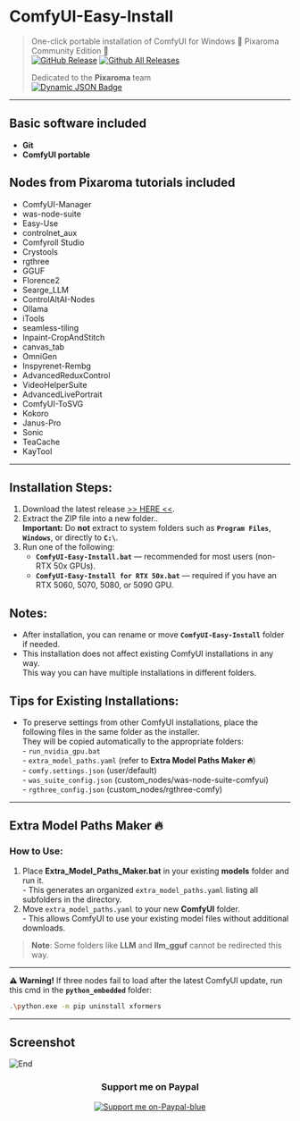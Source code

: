 # ComfyUI-Easy-Install  
> One-click portable installation of ComfyUI for Windows 🔹 Pixaroma Community Edition 🔹  
> [![GitHub Release](https://img.shields.io/github/v/release/Tavris1/ComfyUI-Easy-Install)](https://github.com/Tavris1/ComfyUI-Easy-Install?tab=readme-ov-file#installation-steps)
> [![Github All Releases](https://img.shields.io/github/downloads/Tavris1/ComfyUI-Easy-Install/total.svg)]()
>
> Dedicated to the **Pixaroma** team  
> [![Dynamic JSON Badge](https://img.shields.io/badge/dynamic/json?url=https%3A%2F%2Fdiscord.com%2Fapi%2Finvites%2FgggpkVgBf3%3Fwith_counts%3Dtrue&query=%24.approximate_member_count&logo=discord&logoColor=white&label=Join%20Pixaroma%20Discord&color=FFDF00&suffix=%20users)](https://discord.com/invite/gggpkVgBf3)  
---

## Basic software included  
- **Git**  
- **ComfyUI portable**  

## Nodes from Pixaroma tutorials included  
- ComfyUI-Manager  
- was-node-suite  
- Easy-Use  
- controlnet_aux  
- Comfyroll Studio  
- Crystools  
- rgthree  
- GGUF  
- Florence2  
- Searge_LLM  
- ControlAltAI-Nodes  
- Ollama  
- iTools  
- seamless-tiling  
- Inpaint-CropAndStitch  
- canvas_tab  
- OmniGen  
- Inspyrenet-Rembg  
- AdvancedReduxControl  
- VideoHelperSuite  
- AdvancedLivePortrait  
- ComfyUI-ToSVG  
- Kokoro  
- Janus-Pro  
- Sonic  
- TeaCache  
- KayTool  

---

## Installation Steps:  

1. Download the latest release [>> HERE <<](https://github.com/Tavris1/ComfyUI-Easy-Install/releases/latest/download/ComfyUI-Easy-Install.zip).  
2. Extract the ZIP file into a new folder..  
**Important:** Do **not** extract to system folders such as **`Program Files`**, **`Windows`**, or directly to **`C:\`**.  
3. Run one of the following:  
   - **`ComfyUI-Easy-Install.bat`** — recommended for most users (non-RTX 50x GPUs).  
   - **`ComfyUI-Easy-Install for RTX 50x.bat`** — required if you have an RTX 5060, 5070, 5080, or 5090 GPU.  

## Notes: 
- After installation, you can rename or move **`ComfyUI-Easy-Install`** folder if needed.
- This installation does not affect existing ComfyUI installations in any way.  
  This way you can have multiple installations in different folders.

## Tips for Existing Installations:  
- To preserve settings from other ComfyUI installations, place the following files in the same folder as the installer.  
They will be copied automatically to the appropriate folders:  
      - `run_nvidia_gpu.bat`  
      - `extra_model_paths.yaml` (refer to **Extra Model Paths Maker 🔥**)  
      - `comfy.settings.json` (user/default)  
      - `was_suite_config.json` (custom_nodes/was-node-suite-comfyui)  
      - `rgthree_config.json` (custom_nodes/rgthree-comfy)  

---

## Extra Model Paths Maker 🔥  

### How to Use:  
1. Place **Extra_Model_Paths_Maker.bat** in your existing **models** folder and run it.  
       - This generates an organized `extra_model_paths.yaml` listing all subfolders in the directory.  
2. Move `extra_model_paths.yaml` to your new **ComfyUI** folder.  
       - This allows ComfyUI to use your existing model files without additional downloads.  

> **Note**: Some folders like **LLM** and **llm_gguf** cannot be redirected this way.  

---
**⚠️ Warning!** If three nodes fail to load after the latest ComfyUI update, run this cmd in the **`python_embedded`** folder:  
```bash
.\python.exe -m pip uninstall xformers
```  

---

## Screenshot  
![End](https://github.com/user-attachments/assets/da090bd5-0e13-41e1-8a81-bf2d24a8632c)  

<div align="center">

### Support me on Paypal
[![Support me on-Paypal-blue](https://github.com/user-attachments/assets/c1a767b0-f3d9-48c7-877b-12653d2f9ac7)](https://paypal.me/tavris1)  
</div>

